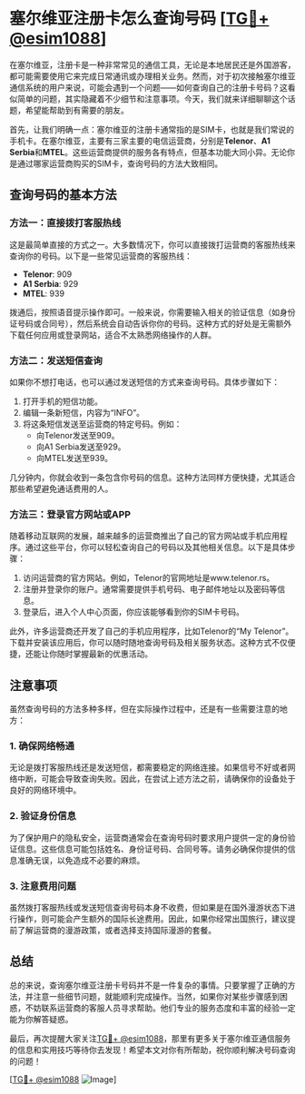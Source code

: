 # 塞尔维亚注册卡怎么查询号码 [[TG💪+ @esim1088](https://t.me/s/esim1088)]

在塞尔维亚，注册卡是一种非常常见的通信工具，无论是本地居民还是外国游客，都可能需要使用它来完成日常通讯或办理相关业务。然而，对于初次接触塞尔维亚通信系统的用户来说，可能会遇到一个问题——如何查询自己的注册卡号码？这看似简单的问题，其实隐藏着不少细节和注意事项。今天，我们就来详细聊聊这个话题，希望能帮助到有需要的朋友。

首先，让我们明确一点：塞尔维亚的注册卡通常指的是SIM卡，也就是我们常说的手机卡。在塞尔维亚，主要有三家主要的电信运营商，分别是**Telenor**、**A1 Serbia**和**MTEL**。这些运营商提供的服务各有特点，但基本功能大同小异。无论你是通过哪家运营商购买的SIM卡，查询号码的方法大致相同。

## 查询号码的基本方法

### 方法一：直接拨打客服热线

这是最简单直接的方式之一。大多数情况下，你可以直接拨打运营商的客服热线来查询你的号码。以下是一些常见运营商的客服热线：

- **Telenor**: 909
- **A1 Serbia**: 929
- **MTEL**: 939

拨通后，按照语音提示操作即可。一般来说，你需要输入相关的验证信息（如身份证号码或合同号），然后系统会自动告诉你你的号码。这种方式的好处是无需额外下载任何应用或登录网站，适合不太熟悉网络操作的人群。

### 方法二：发送短信查询

如果你不想打电话，也可以通过发送短信的方式来查询号码。具体步骤如下：

1. 打开手机的短信功能。
2. 编辑一条新短信，内容为“INFO”。
3. 将这条短信发送至运营商的特定号码。例如：
   - 向Telenor发送至909。
   - 向A1 Serbia发送至929。
   - 向MTEL发送至939。

几分钟内，你就会收到一条包含你号码的信息。这种方法同样方便快捷，尤其适合那些希望避免通话费用的人。

### 方法三：登录官方网站或APP

随着移动互联网的发展，越来越多的运营商推出了自己的官方网站或手机应用程序。通过这些平台，你可以轻松查询自己的号码以及其他相关信息。以下是具体步骤：

1. 访问运营商的官方网站。例如，Telenor的官网地址是www.telenor.rs。
2. 注册并登录你的账户。通常需要提供手机号码、电子邮件地址以及密码等信息。
3. 登录后，进入个人中心页面，你应该能够看到你的SIM卡号码。

此外，许多运营商还开发了自己的手机应用程序，比如Telenor的“My Telenor”。下载并安装该应用后，你可以随时随地查询号码及相关服务状态。这种方式不仅便捷，还能让你随时掌握最新的优惠活动。

## 注意事项

虽然查询号码的方法多种多样，但在实际操作过程中，还是有一些需要注意的地方：

### 1. 确保网络畅通

无论是拨打客服热线还是发送短信，都需要稳定的网络连接。如果信号不好或者网络中断，可能会导致查询失败。因此，在尝试上述方法之前，请确保你的设备处于良好的网络环境中。

### 2. 验证身份信息

为了保护用户的隐私安全，运营商通常会在查询号码时要求用户提供一定的身份验证信息。这些信息可能包括姓名、身份证号码、合同号等。请务必确保你提供的信息准确无误，以免造成不必要的麻烦。

### 3. 注意费用问题

虽然拨打客服热线或发送短信查询号码本身不收费，但如果是在国外漫游状态下进行操作，则可能会产生额外的国际长途费用。因此，如果你经常出国旅行，建议提前了解运营商的漫游政策，或者选择支持国际漫游的套餐。

## 总结

总的来说，查询塞尔维亚注册卡号码并不是一件复杂的事情。只要掌握了正确的方法，并注意一些细节问题，就能顺利完成操作。当然，如果你对某些步骤感到困惑，不妨联系运营商的客服人员寻求帮助。他们专业的服务态度和丰富的经验一定能为你解答疑惑。

最后，再次提醒大家关注[TG💪+ @esim1088](https://t.me/s/esim1088)，那里有更多关于塞尔维亚通信服务的信息和实用技巧等待你去发现！希望本文对你有所帮助，祝你顺利解决号码查询的问题！

[[TG💪+ @esim1088](https://t.me/s/esim1088) ![Image](https://i.postimg.cc/4NQfJmqS/Snipaste-2025-05-13-00-14-12.png)]